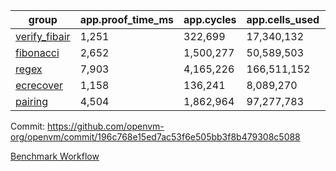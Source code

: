 | group | app.proof_time_ms | app.cycles | app.cells_used | leaf.proof_time_ms | leaf.cycles | leaf.cells_used |
| -- | -- | -- | -- | -- | -- | -- |
| [verify_fibair](https://github.com/openvm-org/openvm/blob/benchmark-results/benchmarks/verify_fibair-196c768e15ed7ac53f6e505bb3f8b479308c5088.md) | 1,251 |  322,699 |  17,340,132 |- | - | - |
| [fibonacci](https://github.com/openvm-org/openvm/blob/benchmark-results/benchmarks/fibonacci-196c768e15ed7ac53f6e505bb3f8b479308c5088.md) | 2,652 |  1,500,277 |  50,589,503 | 3,591 |  1,248,061 |  69,834,234 |
| [regex](https://github.com/openvm-org/openvm/blob/benchmark-results/benchmarks/regex-196c768e15ed7ac53f6e505bb3f8b479308c5088.md) | 7,903 |  4,165,226 |  166,511,152 | 14,124 |  3,951,521 |  303,656,494 |
| [ecrecover](https://github.com/openvm-org/openvm/blob/benchmark-results/benchmarks/ecrecover-196c768e15ed7ac53f6e505bb3f8b479308c5088.md) | 1,158 |  136,241 |  8,089,270 | 11,733 |  3,012,554 |  245,093,740 |
| [pairing](https://github.com/openvm-org/openvm/blob/benchmark-results/benchmarks/pairing-196c768e15ed7ac53f6e505bb3f8b479308c5088.md) | 4,504 |  1,862,964 |  97,277,783 | 8,683 |  2,574,488 |  205,524,842 |


Commit: https://github.com/openvm-org/openvm/commit/196c768e15ed7ac53f6e505bb3f8b479308c5088

[Benchmark Workflow](https://github.com/openvm-org/openvm/actions/runs/16122448031)
